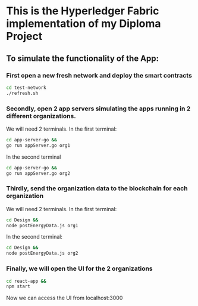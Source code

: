 # This is the Hyperledger Fabric implementation of my Diploma Project

## To simulate the functionality of the App:
### First open a new fresh network and deploy the smart contracts
```sh
cd test-network
./refresh.sh
```

### Secondly, open 2 app servers simulating the apps running in 2 different organizations.
We will need 2 terminals.
In the first terminal:
```sh
cd app-server-go && 
go run appServer.go org1
```
In the second terminal
```sh
cd app-server-go &&
go run appServer.go org2
```

### Thirdly, send the organization data to the blockchain for each organization
We will need 2 terminals.
In the first terminal:
```sh
cd Design &&
node postEnergyData.js org1
```
In the second terminal:
```sh
cd Design &&
node postEnergyData.js org2
```

### Finally, we will open the UI for the 2 organizations
```sh
cd react-app &&
npm start
```
Now we can access the UI from localhost:3000
